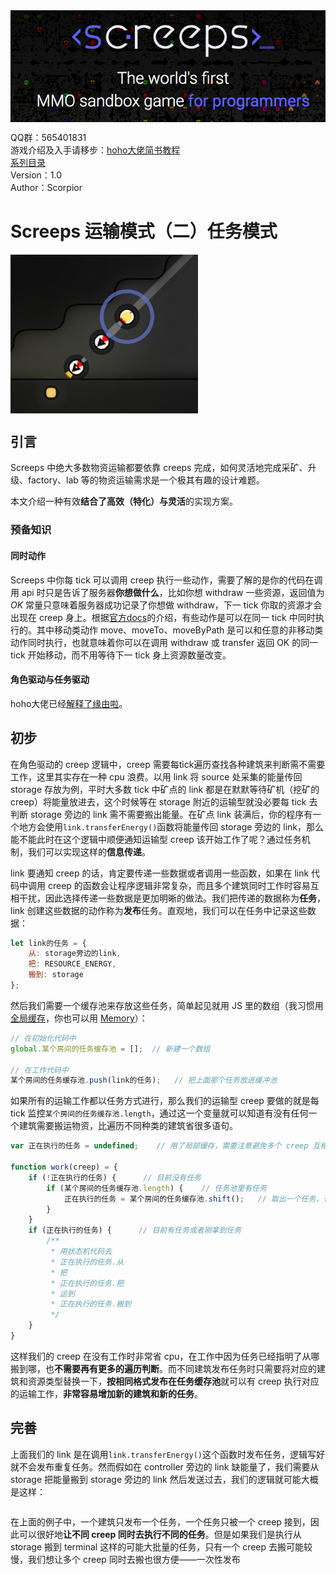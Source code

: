<img align="middle" src="./imgs/title.png">
  
QQ群：565401831  
游戏介绍及入手请移步：[hoho大佬简书教程](https://www.jianshu.com/p/5431cb7f42d3)  
[系列目录](https://zhuanlan.zhihu.com/p/104412058)  
Version：1.0  
Author：Scorpior

# Screeps 运输模式（二）任务模式
<img align="middle" src="./imgs/trans0.png" width=300>

## 引言
Screeps 中绝大多数物资运输都要依靠 creeps 完成，如何灵活地完成采矿、升级、factory、lab 
等的物资运输需求是一个极其有趣的设计难题。  

本文介绍一种有效**结合了高效（特化）与灵活**的实现方案。

### 预备知识
#### 同时动作 
Screeps 中你每 tick 可以调用 creep 执行一些动作，需要了解的是你的代码在调用 api 时只是告诉了服务器**你想做什么**，比如你想 
withdraw 一些资源，返回值为 *OK* 常量只意味着服务器成功记录了你想做 withdraw，下一
tick 你取的资源才会出现在 creep 身上。根据[官方docs](https://screeps-cn.github.io/simultaneous-actions.html)的介绍，有些动作是可以在同一 
tick 中同时执行的。其中移动类动作 move、moveTo、moveByPath 
是可以和任意的非移动类动作同时执行，也就意味着你可以在调用 withdraw 或 transfer 返回 OK 的同一 
tick 开始移动，而不用等待下一 tick 身上资源数量改变。

#### 角色驱动与任务驱动
hoho大佬已经[解释了缘由啦](https://www.jianshu.com/p/7226e08c4b8e)。

## 初步
在角色驱动的 creep 逻辑中，creep 需要每tick遍历查找各种建筑来判断需不需要工作，这里其实存在一种 cpu
浪费。以用 link 将 source 处采集的能量传回 storage 存放为例，平时大多数 tick 中矿点的 link 都是在默默等待矿机（挖矿的 
creep）将能量放进去，这个时候等在 storage 附近的运输型就没必要每 tick 去判断 storage 旁边的 link 
需不需要搬出能量。在矿点 link 装满后，你的程序有一个地方会使用```link.transferEnergy()```函数将能量传回
storage 旁边的 link，那么能不能此时在这个逻辑中顺便通知运输型 creep 该开始工作了呢？通过任务机制，我们可以实现这样的**信息传递**。

link 要通知 creep 的话，肯定要传递一些数据或者调用一些函数，如果在 link 代码中调用 creep 
的函数会让程序逻辑非常复杂，而且多个建筑同时工作时容易互相干扰，因此选择传递一些数据是更加明晰的做法。我们把传递的数据称为**任务**，link
创建这些数据的动作称为**发布**任务。直观地，我们可以在任务中记录这些数据：
```js 
let link的任务 = {
    从: storage旁边的link,
    把: RESOURCE_ENERGY,
    搬到: storage
};
```
然后我们需要一个缓存池来存放这些任务，简单起见就用 JS 里的数组（我习惯用[全局缓存](https://github.com/lc150303/The-design-of-OverDom/blob/master/advanced%20guide/存储机制.md#邪教)，你也可以用 [Memory](https://github.com/lc150303/The-design-of-OverDom/blob/master/advanced%20guide/存储机制.md#正道)）：
```js 
// 在初始化代码中
global.某个房间的任务缓存池 = [];  // 新建一个数组

// 在工作代码中
某个房间的任务缓存池.push(link的任务);   // 把上面那个任务放进缓冲池
```
如果所有的运输工作都以任务方式进行，那么我们的运输型 creep 要做的就是每 tick 监控```某个房间的任务缓存池.length```，通过这一个变量就可以知道有没有任何一个建筑需要搬运物资，比遍历不同种类的建筑省很多语句。
```js 
var 正在执行的任务 = undefined;    // 用了局部缓存，需要注意避免多个 creep 互相冲突

function work(creep) = {
    if (!正在执行的任务) {      // 目前没有任务
        if (某个房间的任务缓存池.length) {    // 任务池里有任务
            正在执行的任务 = 某个房间的任务缓存池.shift();   // 取出一个任务，也可以把 shift 换成 pop
        }
    }
    if (正在执行的任务) {      // 目前有任务或者刚拿到任务
        /**
         * 用状态机代码去 
         * 正在执行的任务.从 
         * 把 
         * 正在执行的任务.把 
         * 运到 
         * 正在执行的任务.搬到
         */
    }
}
```
这样我们的 creep 在没有工作时非常省 cpu，在工作中因为任务已经指明了从哪搬到哪，也**不需要再有更多的遍历判断**。而不同建筑发布任务时只需要将对应的建筑和资源类型替换一下，**按相同格式发布在任务缓存池**就可以有
creep 执行对应的运输工作，**非常容易增加新的建筑和新的任务**。
## 完善
上面我们的 link 是在调用```link.transferEnergy()```这个函数时发布任务，逻辑写好就不会发布重复任务。然而假如在 controller 旁边的 link 缺能量了，我们需要从
storage 把能量搬到 storage 旁边的 link 然后发送过去，我们的逻辑就可能大概是这样：
```js 

```

在上面的例子中，一个建筑只发布一个任务，一个任务只被一个 creep 接到，因此可以很好地**让不同 creep 同时去执行不同的任务**。但是如果我们是执行从
storage 搬到 terminal 这样的可能大批量的任务，只有一个 creep 去搬可能较慢，我们想让多个 creep 同时去搬也很方便——一次性发布